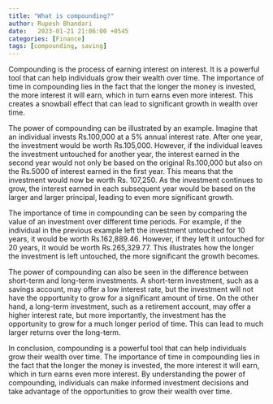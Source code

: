 ```yaml
---
title: "What is compounding?"
author: Rupesh Bhandari
date:   2023-01-21 21:06:00 +0545
categories: [Finance]
tags: [compounding, saving]
---
```


Compounding is the process of earning interest on interest. It is a powerful tool that can help individuals grow their wealth over time. The importance of time in compounding lies in the fact that the longer the money is invested, the more interest it will earn, which in turn earns even more interest. This creates a snowball effect that can lead to significant growth in wealth over time.

The power of compounding can be illustrated by an example. Imagine that an individual invests Rs.100,000 at a 5% annual interest rate. After one year, the investment would be worth Rs.105,000. However, if the individual leaves the investment untouched for another year, the interest earned in the second year would not only be based on the original Rs.100,000 but also on the Rs.5000 of interest earned in the first year. This means that the investment would now be worth Rs. 107,250. As the investment continues to grow, the interest earned in each subsequent year would be based on the larger and larger principal, leading to even more significant growth.

The importance of time in compounding can be seen by comparing the value of an investment over different time periods. For example, if the individual in the previous example left the investment untouched for 10 years, it would be worth Rs.162,889.46. However, if they left it untouched for 20 years, it would be worth Rs.265,329.77. This illustrates how the longer the investment is left untouched, the more significant the growth becomes.

The power of compounding can also be seen in the difference between short-term and long-term investments. A short-term investment, such as a savings account, may offer a low interest rate, but the investment will not have the opportunity to grow for a significant amount of time. On the other hand, a long-term investment, such as a retirement account, may offer a higher interest rate, but more importantly, the investment has the opportunity to grow for a much longer period of time. This can lead to much larger returns over the long-term.

In conclusion, compounding is a powerful tool that can help individuals grow their wealth over time. The importance of time in compounding lies in the fact that the longer the money is invested, the more interest it will earn, which in turn earns even more interest. By understanding the power of compounding, individuals can make informed investment decisions and take advantage of the opportunities to grow their wealth over time.
